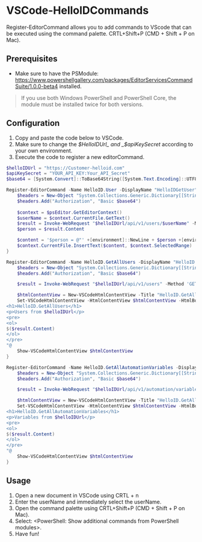 # VSCode-HelloIDCommands

Register-EditorCommand allows you to add commands to VScode that can be executed using the command palette. CRTL+Shift+P (CMD + Shift + P on Mac). 

## Prerequisites

- Make sure to have the PSModule: https://www.powershellgallery.com/packages/EditorServicesCommandSuite/1.0.0-beta4 installed.

> If you use both Windows PowerShell and PowerShell Core, the module must be installed twice for both versions.

## Configuration
1. Copy and paste the code below to VSCode.
1. Make sure to change the _$HelloIDUrl_ and _$apiKeySecret_ according to your own environment.
2. Execute the code to register a new editorCommand.

```powershell
$helloIDUrl = "https://Customer-helloid.com"
$apiKeySecret = "YOUR_API_KEY:Your_API_Secret"
$base64 = [System.Convert]::ToBase64String([System.Text.Encoding]::UTF8.GetBytes($apiKeySecret))

Register-EditorCommand -Name HelloID.User -DisplayName "HelloIDGetUser" -ScriptBlock {
    $headers = New-Object "System.Collections.Generic.Dictionary[[String],[String]]"
    $headers.Add("Authorization", "Basic $base64")
    
    $context = $psEditor.GetEditorContext()
    $userName = $context.CurrentFile.GetText()
    $result = Invoke-WebRequest "$helloIDUrl/api/v1/users/$userName" -Method 'GET' -Headers $headers
    $person = $result.Content

    $content = '$person = @"' +[environment]::NewLine + $person +[environment]::NewLine + '"@ | ConvertFrom-Json'
    $context.CurrentFile.InsertText($content, $context.SelectedRange)
}

Register-EditorCommand -Name HelloID.GetAllUsers -DisplayName "HelloID.GetAllUsers" -ScriptBlock {
    $headers = New-Object "System.Collections.Generic.Dictionary[[String],[String]]"
    $headers.Add("Authorization", "Basic $base64")

    $result = Invoke-WebRequest "$helloIDUrl/api/v1/users" -Method 'GET' -Headers $headers

    $htmlContentView = New-VSCodeHtmlContentView -Title "HelloID.GetAllUsers"
    Set-VSCodeHtmlContentView -HtmlContentView $htmlContentView -HtmlBodyContent @"
<h1>HelloID.GetAllUsers</h1>
<p>Users from $helloIDUrl</p>
<pre>
<ol>
$($result.Content)
</ol>
</pre>
"@
    Show-VSCodeHtmlContentView $htmlContentView
}

Register-EditorCommand -Name HelloID.GetAllAutomationVariables -DisplayName "HelloID.GetAllAutomationVariables" -ScriptBlock {
    $headers = New-Object "System.Collections.Generic.Dictionary[[String],[String]]"
    $headers.Add("Authorization", "Basic $base64")

    $result = Invoke-WebRequest "$helloIDUrl/api/v1/automation/variables" -Method 'GET' -Headers $headers

    $htmlContentView = New-VSCodeHtmlContentView -Title "HelloID.GetAllAutomationVariables"
    Set-VSCodeHtmlContentView -HtmlContentView $htmlContentView -HtmlBodyContent @"
<h1>HelloID.GetAllAutomationVariables</h1>
<p>Variables from $helloIDUrl</p>
<pre>
<ol>
$($result.Content)
</ol>
</pre>
"@
    Show-VSCodeHtmlContentView $htmlContentView
}
```

## Usage
1. Open a new document in VSCode using CRTL + n
2. Enter the userName and immediately select the userName.
3. Open the command palette using CRTL+Shift+P (CMD + Shift + P on Mac). 
4. Select: <PowerShell: Show additional commands from PowerShell modules>.
5. Have fun!
